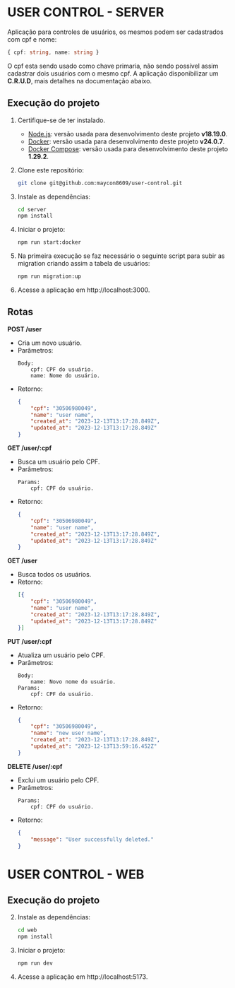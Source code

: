 # USER CONTROL - SERVER
  Aplicação para controles de usuários, os mesmos podem ser cadastrados com cpf e nome:
  ```typeScript
  { cpf: string, name: string }
  ```
  O cpf esta sendo usado como chave primaria, não sendo possível assim cadastrar dois usuários com o mesmo cpf.
  A aplicação disponibilizar um **C.R.U.D**, mais detalhes na documentação abaixo.

## Execução do projeto
1. Certifique-se de ter instalado.
    - [Node.js](https://nodejs.org/en): versão usada para desenvolvimento deste projeto **v18.19.0**.
    - [Docker](https://docs.docker.com/get-docker/): versão usada para desenvolvimento deste projeto **v24.0.7**.
    - [Docker Compose](https://docs.docker.com/compose/install/): versão usada para desenvolvimento deste projeto **1.29.2**.

2. Clone este repositório:
    ```bash
    git clone git@github.com:maycon8609/user-control.git
    ```

3. Instale as dependências:
    ```bash
    cd server
    npm install
    ```

4. Iniciar o projeto:
    ```bash
    npm run start:docker
    ```

5. Na primeira execução se faz necessário o seguinte script para subir as migration criando assim a tabela de usuários:
    ```bash
    npm run migration:up
    ```

6. Acesse a aplicação em http://localhost:3000.

## Rotas
**POST /user**
- Cria um novo usuário.
- Parâmetros:
    ```
    Body:
        cpf: CPF do usuário.
        name: Nome do usuário.
    ```
- Retorno:
    ```json
    {
        "cpf": "30506980049",
        "name": "user name",
        "created_at": "2023-12-13T13:17:28.849Z",
        "updated_at": "2023-12-13T13:17:28.849Z"
    }
    ```

**GET /user/:cpf**
- Busca um usuário pelo CPF.
- Parâmetros:
    ```
    Params:
        cpf: CPF do usuário.
    ```
- Retorno:
    ```json
    {
        "cpf": "30506980049",
        "name": "user name",
        "created_at": "2023-12-13T13:17:28.849Z",
        "updated_at": "2023-12-13T13:17:28.849Z"
    }
    ```

**GET /user**
- Busca todos os usuários.
- Retorno:
    ```json
    [{
        "cpf": "30506980049",
        "name": "user name",
        "created_at": "2023-12-13T13:17:28.849Z",
        "updated_at": "2023-12-13T13:17:28.849Z"
    }]
    ```

**PUT /user/:cpf**
- Atualiza um usuário pelo CPF.
- Parâmetros:
    ```
    Body:
        name: Novo nome do usuário.
    Params:
        cpf: CPF do usuário.
    ```
- Retorno:
    ```json
    {
        "cpf": "30506980049",
        "name": "new user name",
        "created_at": "2023-12-13T13:17:28.849Z",
        "updated_at": "2023-12-13T13:59:16.452Z"
    }
    ```

**DELETE /user/:cpf**
- Exclui um usuário pelo CPF.
- Parâmetros:
    ```
    Params:
        cpf: CPF do usuário.
    ```
- Retorno:
    ```json
    {
        "message": "User successfully deleted."
    }
    ```

# USER CONTROL - WEB
## Execução do projeto
2. Instale as dependências:
    ```bash
    cd web
    npm install
    ```

3. Iniciar o projeto:
    ```bash
    npm run dev
    ```

4. Acesse a aplicação em http://localhost:5173.